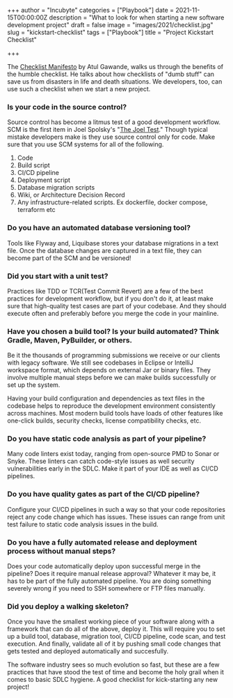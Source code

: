 +++
author = "Incubyte"
categories = ["Playbook"]
date = 2021-11-15T00:00:00Z
description = "What to look for when starting a new software development project"
draft = false
image = "images/2021/checklist.jpg"
slug = "kickstart-checklist"
tags = ["Playbook"]
title = "Project Kickstart Checklist"

+++

The [Checklist Manifesto](http://atulgawande.com/book/the-checklist-manifesto/) by Atul Gawande, walks us through the benefits of the humble checklist. He talks about how checklists of "dumb stuff"  can save us from disasters in life and death situations. We developers, too, can use such a checklist when we start a new project.

### Is your code in the source control?
Source control has become a litmus test of a good development workflow. SCM is the first item in Joel Spolsky's "[The Joel Test](https://www.joelonsoftware.com/2000/08/09/the-joel-test-12-steps-to-better-code/)." Though typical mistake developers make is they use source control only for code. Make sure that you use SCM systems for all of the following.

1. Code
2. Build script
3. CI/CD pipeline
4. Deployment script
5. Database migration scripts
6. Wiki, or Architecture Decision Record
7. Any infrastructure-related scripts. Ex dockerfile, docker compose, terraform etc

### Do you have an automated database versioning tool?
Tools like Flyway and, Liquibase stores your database migrations in a text file. Once the database changes are captured in a text file, they can become part of the SCM and be versioned!

### Did you start with a unit test?
Practices like TDD or TCR(Test Commit Revert) are a few of the best practices for development workflow, but if you don't do it, at least make sure that high-quality test cases are part of your codebase. And they should execute often and preferably before you merge the code in your mainline.

### Have you chosen a build tool? Is your build automated? Think Gradle, Maven, PyBuilder, or others.

Be it the thousands of programming submissions we receive or our clients with legacy software. We still see codebases in Eclipse or IntelliJ workspace format, which depends on external Jar or binary files. They involve multiple manual steps before we can make builds successfully or set up the system.

Having your build configuration and dependencies as text files in the codebase helps to reproduce the development environment consistently across machines. Most modern build tools have loads of other features like one-click builds, security checks, license compatibility checks, etc.

### Do you have static code analysis as part of your pipeline?

Many code linters exist today, ranging from open-source PMD to Sonar or Snyke. These linters can catch code-style issues as well security vulnerabilities early in the SDLC. Make it part of your IDE as well as CI/CD pipelines.

### Do you have quality gates as part of the CI/CD pipeline?
Configure your CI/CD pipelines in such a way so that your code repositories reject any code change which has issues. These issues can range from unit test failure to static code analysis issues in the build.

### Do you have a fully automated release and deployment process without manual steps?
Does your code automatically deploy upon successful merge in the pipeline? Does it require manual release approval? Whatever it may be, it has to be part of the fully automated pipeline. You are doing something severely wrong if you need to SSH somewhere or FTP files manually.

### Did you deploy a walking skeleton?
Once you have the smallest working piece of your software along with a framework that can do all of the above, deploy it. This will require you to set up a build tool, database, migration tool, CI/CD pipeline, code scan, and test execution.
And finally, validate all of it by pushing small code changes that gets tested and deployed automatically and succesfully.

The software industry sees so much evolution so fast, but these are a few practices that have stood the test of time and become the holy grail when it comes to basic SDLC hygiene. A good checklist for kick-starting any new project!
